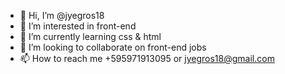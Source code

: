 - 👋 Hi, I’m @jyegros18
- 👀 I’m interested in front-end
- 🌱 I’m currently learning css & html
- 💞️ I’m looking to collaborate on front-end jobs
- 📫 How to reach me +595971913095 or jyegros18@gmail.com

<!---
jyegros18/jyegros18 is a ✨ special ✨ repository because its `README.md` (this file) appears on your GitHub profile.
You can click the Preview link to take a look at your changes.
--->
